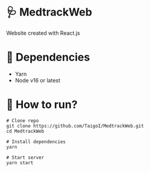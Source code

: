 # 🩺 MedtrackWeb
Website created with React.js

# 🔗 Dependencies
- Yarn
- Node v16 or latest

# 🚀 How to run?
```
# Clone repo
git clone https://github.com/TaigoI/MedtrackWeb.git
cd MedtrackWeb

# Install dependencies
yarn

# Start server
yarn start

```
